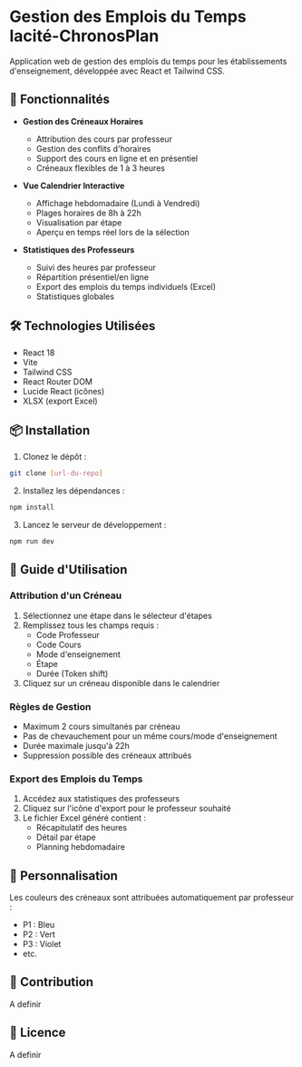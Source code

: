 # Gestion des Emplois du Temps lacité-ChronosPlan

Application web de gestion des emplois du temps pour les établissements d'enseignement, développée avec React et Tailwind CSS.

## 🚀 Fonctionnalités

- **Gestion des Créneaux Horaires**

  - Attribution des cours par professeur
  - Gestion des conflits d'horaires
  - Support des cours en ligne et en présentiel
  - Créneaux flexibles de 1 à 3 heures
- **Vue Calendrier Interactive**

  - Affichage hebdomadaire (Lundi à Vendredi)
  - Plages horaires de 8h à 22h
  - Visualisation par étape
  - Aperçu en temps réel lors de la sélection
- **Statistiques des Professeurs**

  - Suivi des heures par professeur
  - Répartition présentiel/en ligne
  - Export des emplois du temps individuels (Excel)
  - Statistiques globales

## 🛠️ Technologies Utilisées

- React 18
- Vite
- Tailwind CSS
- React Router DOM
- Lucide React (icônes)
- XLSX (export Excel)

## 📦 Installation

1. Clonez le dépôt :

```bash
git clone [url-du-repo]
```

2. Installez les dépendances :

```bash
npm install
```

3. Lancez le serveur de développement :

```bash
npm run dev
```

## 🎯 Guide d'Utilisation

### Attribution d'un Créneau

1. Sélectionnez une étape dans le sélecteur d'étapes
2. Remplissez tous les champs requis :
   - Code Professeur
   - Code Cours
   - Mode d'enseignement
   - Étape
   - Durée (Token shift)
3. Cliquez sur un créneau disponible dans le calendrier

### Règles de Gestion

- Maximum 2 cours simultanés par créneau
- Pas de chevauchement pour un même cours/mode d'enseignement
- Durée maximale jusqu'à 22h
- Suppression possible des créneaux attribués

### Export des Emplois du Temps

1. Accédez aux statistiques des professeurs
2. Cliquez sur l'icône d'export pour le professeur souhaité
3. Le fichier Excel généré contient :
   - Récapitulatif des heures
   - Détail par étape
   - Planning hebdomadaire

## 🎨 Personnalisation

Les couleurs des créneaux sont attribuées automatiquement par professeur :

- P1 : Bleu
- P2 : Vert
- P3 : Violet
- etc.

## 🤝 Contribution

A definir

## 📄 Licence

A definir
